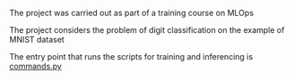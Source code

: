 The project was carried out as part of a training course on MLOps

The project considers the problem of digit classification on the example of
MNIST dataset

The entry point that runs the scripts for training and inferencing is
[commands.py](./commands.py)
